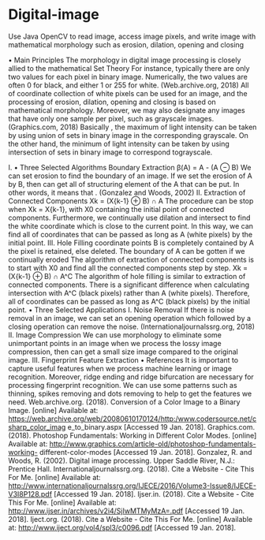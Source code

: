 # Digital-image
Use Java OpenCV to read image, access image pixels, and write image with mathematical morphology such as erosion, dilation, opening and closing

• Main Principles
The morphology in digital image processing is closely allied to the mathematical Set Theory
 For instance, typically there are only two values for each pixel in binary image. Numerically, the two values are often 0 for black, and either 1 or 255 for white. (Web.archive.org, 2018)
All of coordinate collection of white pixels can be used for an image, and the processing of
erosion, dilation, opening and closing is based on mathematical morphology. Moreover,
we may also designate any images that have only one sample per pixel, such as grayscale
images.
(Graphics.com, 2018) Basically
, the maximum of light intensity can be taken by
using union of sets in binary image in the corresponding grayscale. On the other hand, the
minimum of light intensity can be taken by using intersection of sets in binary image
 to correspond tograyscale.

I.
• Three Selected Algorithms Boundary Extraction
β(A) = A - (A ⊖ B)
We can set erosion to find the boundary of an image. If we set the erosion of A by B, then can get all of structuring element of the A that can be put. In other words, it means that
. (Gonzalez and Woods, 2002)
II. Extraction of Connected Components
Xk = (X{k-1} ⊕ B) ∩ A
The procedure can be stop when Xk = X{k-1}, with X0 containing the initial point of connected components. Furthermore, we continually use dilation and intersect to find the white coordinate which is close to the current point. In this way, we can find all of coordinates that can be passed as long as A (white pixels) by the initial point.
III. Hole Filling
 coordinate points
 B is completely contained by A the pixel is retained, else deleted. The boundary
 of A can be gotten if we continually eroded
 The algorithm of extraction of connected components is to start with X0 and find all the connected components step by step.
Xk = (X{k-1} ⊕ B) ∩ A^C
The algorithm of hole filling is similar to extraction of connected components. There is a significant difference when calculating intersection with A^C (black pixels) rather than A (white pixels). Therefore, all of coordinates can be passed as long as A^C (black pixels) by the initial point.
• Three Selected Applications
I. Noise Removal
If there is noise removal in an image, we can set an opening operation which followed by a closing operation can remove the noise. (Internationaljournalssrg.org, 2018)
II. Image Compression
We can use morphology to eliminate some unimportant points in an image when we process the lossy image compression, then can get a small size image compared to the original image.
III. Fingerprint Feature Extraction
• References
It is important to capture useful features when we process machine learning or image recognition.
Moreover, ridge ending and ridge bifurcation are necessary for processing fingerprint recognition. We can use some patterns such as thinning, spikes removing and dots removing to help to get the features we need.
 Web.archive.org. (2018). Conversion of a Color Image to a Binary Image. [online] Available
 at:
 https://web.archive.org/web/20080610170124/http:/www.codersource.net/csharp_color_imag
 e_to_binary.aspx [Accessed 19 Jan. 2018].
 Graphics.com. (2018). Photoshop Fundamentals: Working in Different Color Modes. [online]
 Available at: http://www.graphics.com/article-old/photoshop-fundamentals-working-
 different-color-modes [Accessed 19 Jan. 2018].
 Gonzalez, R. and Woods, R. (2002). Digital image processing. Upper Saddle River, N.J.:
 Prentice Hall.
 Internationaljournalssrg.org. (2018). Cite a Website - Cite This For Me. [online] Available at:
 http://www.internationaljournalssrg.org/IJECE/2016/Volume3-Issue8/IJECE-V3I8P128.pdf
 [Accessed 19 Jan. 2018].
 Ijser.in. (2018). Cite a Website - Cite This For Me. [online] Available at:
 http://www.ijser.in/archives/v2i4/SjIwMTMyMzA=.pdf [Accessed 19 Jan. 2018].
Iject.org. (2018). Cite a Website - Cite This For Me. [online] Available at: http://www.iject.org/vol4/spl3/c0096.pdf [Accessed 19 Jan. 2018].
